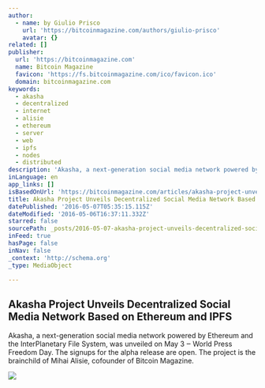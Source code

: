 ```yaml
---
author:
  - name: by Giulio Prisco
    url: 'https://bitcoinmagazine.com/authors/giulio-prisco'
    avatar: {}
related: []
publisher:
  url: 'https://bitcoinmagazine.com'
  name: Bitcoin Magazine
  favicon: 'https://fs.bitcoinmagazine.com/ico/favicon.ico'
  domain: bitcoinmagazine.com
keywords:
  - akasha
  - decentralized
  - internet
  - alisie
  - ethereum
  - server
  - web
  - ipfs
  - nodes
  - distributed
description: 'Akasha, a next-generation social media network powered by Ethereum and the InterPlanetary File System, was unveiled on May 3 ‒ World Press Freedom Day. The signups for the alpha release are open. The project is the brainchild of Mihai Alisie, cofounder of Bitcoin Magazine.'
inLanguage: en
app_links: []
isBasedOnUrl: 'https://bitcoinmagazine.com/articles/akasha-project-unveils-decentralized-social-media-network-based-on-ethereum-and-ipfs-1462551273'
title: Akasha Project Unveils Decentralized Social Media Network Based on Ethereum and IPFS
datePublished: '2016-05-07T05:35:15.115Z'
dateModified: '2016-05-06T16:37:11.332Z'
starred: false
sourcePath: _posts/2016-05-07-akasha-project-unveils-decentralized-social-media-network-ba.md
inFeed: true
hasPage: false
inNav: false
_context: 'http://schema.org'
_type: MediaObject

---
```

<article style=""><h1>Akasha Project Unveils Decentralized Social Media Network Based on Ethereum and IPFS</h1><p>Akasha, a next-generation social media network powered by Ethereum and the InterPlanetary File System, was unveiled on May 3 ‒ World Press Freedom Day. The signups for the alpha release are open. The project is the brainchild of Mihai Alisie, cofounder of Bitcoin Magazine.</p><img src="https://fs.bitcoinmagazine.com/img/articles/akasha-project-unveils-decentralized-social-media-network-based-on-ethereum-and-ipfs.jpg" /></article>